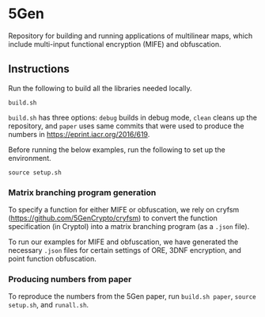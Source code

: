 # 5Gen 

Repository for building and running applications of multilinear maps, which 
include multi-input functional encryption (MIFE) and obfuscation.

## Instructions

Run the following to build all the libraries needed locally.
```
build.sh
```
`build.sh` has three options: `debug` builds in debug mode, `clean` cleans up the repository,
and `paper` uses same commits that were used to produce the numbers in https://eprint.iacr.org/2016/619.

Before running the below examples, run the following to set up the environment.
```
source setup.sh
```

### Matrix branching program generation

To specify a function for either MIFE or obfuscation, we rely on cryfsm 
(https://github.com/5GenCrypto/cryfsm) to convert the function specification (in 
Cryptol) into a matrix branching program (as a `.json` file).

To run our examples for MIFE and obfuscation, we have generated the necessary 
`.json` files for certain settings of ORE, 3DNF encryption, and point function 
obfuscation.

### Producing numbers from paper

To reproduce the numbers from the 5Gen paper, run `build.sh paper`, `source setup.sh`, and `runall.sh`.

